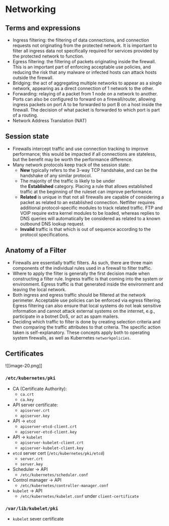 # Networking
## Terms and expressions
- Ingress filtering: the filtering of data connections, and connection requests not originating from the protected network. It is important to filter all ingress data not specifically required for services provided by the protected network to function.
- Egress filtering: the filtering of packets originating inside the firewall. This is an important part of enforcing acceptable use policies, and reducing the risk that any malware or infected hosts can attack hosts outside the firewall.
- Bridging: the act of aggregating multiple networks to appear as a single network, appearing as a direct connection of 1 network to the other.
- Forwarding: relaying of a packet from 1 node on a network to another. Ports can also be configured to forward on a firewall/router, allowing ingress packets on port A to be forwarded to port B on a host inside the firewall. The decision of what packet is forwarded to which port is part of a routing.
- Network Address Translation (NAT)
## Session state
- Firewalls intercept traffic and use connection tracking to improve performance; this would be impacted if all connections are stateless, but the benefit may be worth the performance difference.
- Many network protocols keep track of the session state:
	- **New** typically refers to the 3-way TCP handshake, and can be the handshake of any similar protocol.
	- The majority of the traffic is likely to be under the **Established** category. Placing a rule that allows established traffic at the beginning of the ruleset can improve performance.
	- **Related** is unique in that not all firewalls are capable of considering a packet as related to an established connection. Netfilter requires additional protocol-specific modules to track related traffic. FTP and VOIP require extra kernel modules to be loaded, whereas replies to DNS queries will automatically be considered as related to a known outbound DNS lookup request.
	- **Invalid** traffic is that which is out of sequence according to the protocol specifications.
## Anatomy of a Filter
- Firewalls are essentially traffic filters. As such, there are three main components of the individual rules used in a firewall to filter traffic.
- Where to apply the filter is generally the first decision made when constructing a filter rule. Ingress traffic is that coming into the system or environment. Egress traffic is that generated inside the environment and leaving the local network.
- Both ingress and egress traffic should be filtered at the network perimeter. Acceptable use policies can be enforced via egress filtering. Egress filtering can also ensure that local systems do not leak sensitive information and cannot attack external systems on the internet, e.g., participate in a botnet DoS, or act as spam mailers.
- Deciding which traffic to filter is done by creating selection criteria and then comparing the traffic attributes to that criteria. The specific action taken is self-explanatory. These concepts apply both to operating system firewalls, as well as Kubernetes `networkpolicies`.
## Certificates
![[image-20.png]]
### `/etc/kubernetes/pki`
- CA (Certificate Authority):
	- `ca.crt`
	- `ca.key`
- API server certificate:
	- `apiserver.crt`
	- `apiserver.key`
- API → `etcd`
	- `apiserver-etcd-client.crt`
	- `apiserver-etcd-client.key`
- API → `kubelet`
	- `apiserver-kubelet-client.crt`
	- `apiserver-kubelet-client.key`
- `etcd` server cert (`/etc/kubernetes/pki/etcd`)
	- `server.crt`
	- `server.key`
- Scheduler → API 
	- `/etc/kubernetes/scheduler.conf`
- Control manager → API
	- `/etc/kubernetes/controller-manager.conf`
- `kubelet` → API
	- `/etc/kubernetes/kubelet.conf` under `client-certificate`
### `/var/lib/kubelet/pki`
- `kubelet` sever certificate